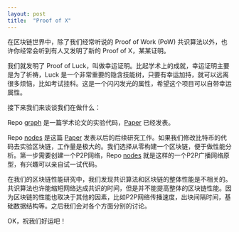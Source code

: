 ```yaml
---
layout: post
title:  "Proof of X"
---
```


在区块链世界中，除了我们经常听说的 Proof of Work (PoW) 共识算法以外，也许你经常会听到有人又发明了新的 Proof of X，某某证明。

我们就发明了 Proof of Luck，叫做幸运证明。比起学术上的成就，幸运证明主要是为了祈祷，Luck 是一个非常重要的隐含技能树，只要有幸运加持，就可以远离很多烦恼，比如考试挂科。这是一个闪闪发光的属性，希望这个项目可以自带幸运属性。

接下来我们来谈谈我们在做什么：

Repo [graph](https://github.com/ProofOfLuck/graph) 是一篇学术论文的实验代码，[Paper](https://arxiv.org/abs/1808.10810) 已经发表。

Repo [nodes](https://github.com/ProofOfLuck/nodes) 是这篇 [Paper](https://arxiv.org/abs/1808.10810) 发表以后的后续研究工作。如果我们修改比特币的代码去实验区块链，工作量是极大的。我们选择从零构建一个区块链，便于做性能分析。第一步需要创建一个P2P网络，Repo [nodes](https://github.com/ProofOfLuck/nodes) 就是这样的一个P2P广播网络原型，有兴趣可以亲自试一试代码。

在我们的区块链性能研究中，我们发现共识算法和区块链的整体性能是不相关的。共识算法也许能缩短网络达成共识的时间，但是并不能提高整体的区块链性能。因为区块链的性能也取决于其他的因素，比如P2P网络传播速度，出块间隔时间，基础数据结构等。之后我们会对各个方面分别的讨论。

OK，祝我们好运吧！
